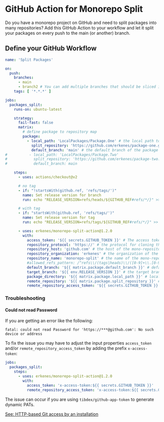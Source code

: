 # GitHub Action for Monorepo Split

Do you have a monorepo project on GitHub and need to split packages into many repositories?
Add this GitHub Action to your workflow and let it split your packages on every push to the main (or another) branch.


## Define your GitHub Workflow

```yaml
name: 'Split Packages'

on:
  push:
    branches:
      - main
      - branch2 # You can add multiple branches that should be sliced if a commit is pushed into the branch
    tags: [ '*.*.*' ]

jobs:
  packages_split:
    runs-on: ubuntu-latest

    strategy:
      fail-fast: false
      matrix:
        # define package to repository map
        package:
          - local_path: 'LocalPackages/Package.One' # the local path to the package which should be separated
            split_repository: 'https://github.com/erkenes/package-one.git' # the target repository where the changed should be pushed
            default_branch: 'main' # the default branch of the package (most it is `main`)
#          - local_path: 'LocalPackages/Package.Two'
#            split_repository: 'https://github.com/erkenes/package-two.git'
#            default_branch: main

    steps:
      - uses: actions/checkout@v2

      # no tag
      - if: "!startsWith(github.ref, 'refs/tags/')"
        name: Set release version for branch
        run: echo "RELEASE_VERSION=refs/heads/${GITHUB_REF#refs/*/}" >> $GITHUB_ENV

      # with tag
      - if: "startsWith(github.ref, 'refs/tags/')"
        name: Set release version for tag
        run: echo "RELEASE_VERSION=refs/tags/${GITHUB_REF#refs/*/}" >> $GITHUB_ENV

      - uses: erkenes/monorepo-split-action@1.2.0
        with:
          access_token: '${{ secrets.GITHUB_TOKEN }}' # The access token for the repository
          repository_protocol: 'https://' # the protocol for cloning the mono-repository
          repository_host: 'github.com' # the host of the mono-repository
          repository_organization: 'erkenes' # the organization of the mono-repository
          repository_name: 'monorepo-split' # the name of the mono-repository
          #allowed_refs_pattern: /^refs\\/(tags|heads)\\/([0-9]+\\.[0-9]+(\\.[0-9]+)?|main)$/ # which heads (branches/tags) should be sliced (optional)
          default_branch: '${{ matrix.package.default_branch }}' # default branch from the matrix
          target_branch: '${{ env.RELEASE_VERSION }}' # the target branch of the mono-repository which should be sliced (depends on the pushed branch or tag)
          package_directory: '${{ matrix.package.local_path }}' # local path of the package from the matrix
          remote_repository: '${{ matrix.package.split_repository }}' # target repository of the package from the matrix
          remote_repository_access_token: '${{ secrets.GITHUB_TOKEN }}' # an access token for the target repository (optional)
```

### Troubleshooting

#### Could not read Password

If you are getting an error like the following:

```text
fatal: could not read Password for 'https://***@github.com': No such device or address
```

To fix the issue you may have to adjust the input properties `access_token` and/or `remote_repository_access_token` by adding the prefix `x-access-token`:

```yaml
jobs:
  packages_split:
    steps:
      - uses: erkenes/monorepo-split-action@1.2.0
        with:
          access_token: 'x-access-token:${{ secrets.GITHUB_TOKEN }}'
          remote_repository_access_token: 'x-access-token:${{ secrets.GITHUB_TOKEN }}'
```

The issue can occur if you are using `tibdex/github-app-token` to generate dynamic PATs.

[See: HTTP-based Git access by an installation](https://docs.github.com/en/developers/apps/building-github-apps/authenticating-with-github-apps#http-based-git-access-by-an-installation)
